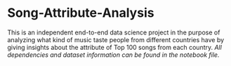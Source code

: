 # Song-Attribute-Analysis
This is an independent end-to-end data science project in the purpose of analyzing what kind of music taste people from different countries have by giving insights about the attribute of Top 100 songs from each country.
_All dependencies and dataset information can be found in the notebook file._
